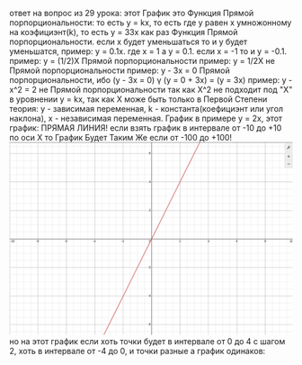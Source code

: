 ответ на вопрос из 29 урока: этот График это Функция Прямой порпорциональности: то есть y = kx, то есть где y равен x умножонному на коэфициэнт(k),
то есть y = 33x как раз Функция Прямой порпорциональности. если x будет уменьшаться то и y будет уменьшатся,
пример: y = 0.1x. где x = 1 а y = 0.1. если x = -1 то и y = -0.1.
пример: y = (1/2)X Прямой порпорциональности
пример: y = 1/2X не Прямой порпорциональности
пример: y - 3x = 0 Прямой порпорциональности, ибо (y - 3x = 0) ү (y = 0 + 3x) = (y = 3x)
пример: y - x^2 = 2 не Прямой порпорциональности так как X^2 не подходит под "X" в уровнении y = kx, так как X може быть только в Первой Степени
теория: y - зависимая переменная, k - константа(коефициэнт или угол наклона), x - независимая переменная.
График в примере y = 2x, этот график: ПРЯМАЯ ЛИНИЯ! если взять график в интервале от -10 до +10 по оси X то График Будет Таким Же если от -100 до +100!
![alt text](image-1.png)
но на этот график если хоть точки будет в интервале от 0 до 4 с шагом 2, хоть в интервале от -4 до 0, и точки разные а график одинаков:
